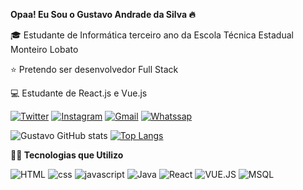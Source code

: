 **Opaa! Eu Sou o Gustavo Andrade da Silva 🔥**

🎓 Estudante de Informática terceiro ano da Escola Técnica Estadual Monteiro Lobato 

⭐ Pretendo ser desenvolvedor Full Stack

💻 Estudante de React.js e Vue.js

[![Twitter](https://img.shields.io/badge/Twitter-1DA1F2?style=for-the-badge&logo=twitter&logoColor=white)](https://twitter.com/Gustavo56926709?t=K_OSthA--iXmb-utXD2nwA&s=09)
[![Instagram](https://img.shields.io/badge/Instagram-E4405F?style=for-the-badge&logo=instagram&logoColor=white)](https://instagram.com/gustavoandradii?igshid=NGExMmI2YTkyZg==)
[![Gmail](https://img.shields.io/badge/Gmail-D14836?style=for-the-badge&logo=gmail&logoColor=white)](https://gustavobn509@gmail.com)
[![Whatssap](https://img.shields.io/badge/WhatsApp-25D366?style=for-the-badge&logo=whatsapp&logoColor=white)](https://wa.me/qr/BNVMJBMPSXCZP1)

![Gustavo GitHub stats](https://github-readme-stats.vercel.app/api?username=GustavoAndra&show_icons=true&theme=radical) 
[![Top Langs](https://github-readme-stats.vercel.app/api/top-langs/?username=GustavoAndra&layout=compact&&theme=radical)](https://github.com/anuraghazra/github-readme-stats)

**👨‍💻 Tecnologias que Utilizo**

![HTML](https://img.shields.io/badge/HTML5-E34F26?style=for-the-badge&logo=html5&logoColor=white)
![css](https://img.shields.io/badge/CSS3-1572B6?style=for-the-badge&logo=css3&logoColor=white)
![javascript](https://img.shields.io/badge/JavaScript-F7DF1E?style=for-the-badge&logo=javascript&logoColor=black)
![Java](https://img.shields.io/badge/Java-ED8B00?style=for-the-badge&logo=openjdk&logoColor=white)
![React](https://img.shields.io/badge/React-20232A?style=for-the-badge&logo=react&logoColor=61DAFB)
![VUE.JS](https://img.shields.io/badge/Vue.js-35495E?style=for-the-badge&logo=vue.js&logoColor=4FC08D)
![MSQL](https://img.shields.io/badge/MySQL-00000F?style=for-the-badge&logo=mysql&logoColor=white)
